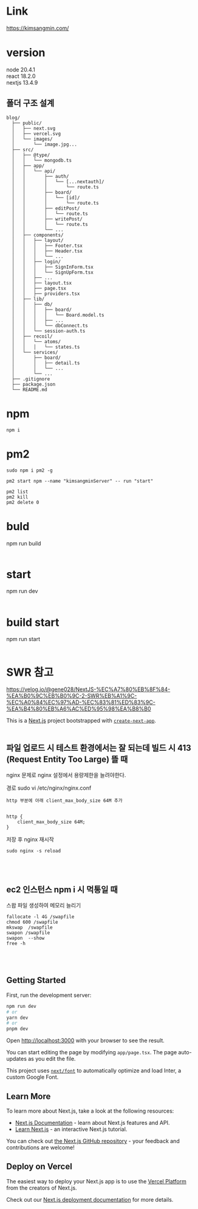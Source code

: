 # Link
https://kimsangmin.com/


# version
node 20.4.1
</br>
react 18.2.0
</br>
nextjs 13.4.9


## 폴더 구조 설계

```
blog/
  ├── public/
  │   ├── next.svg
  │   ├── vercel.svg
  │   └── images/
  │       └── image.jpg...
  ├── src/
  │   ├── @type/
  │   │   └── mongodb.ts
  │   ├── app/
  │   │   └── api/
  │   │       ├── auth/
  │   │       │   └── [...nextauth]/
  │   │       │       └── route.ts
  │   │       ├── board/
  │   │       │   └── [id]/
  │   │       │       └── route.ts
  │   │       ├── editPost/
  │   │       │   └── route.ts       
  │   │       ├── writePost/
  │   │       │   └── route.ts
  │   │       └── ... 
  │   ├── components/
  │   │   ├── layout/
  │   │   │   ├── Footer.tsx
  │   │   │   ├── Header.tsx
  │   │   │   └── ... 
  │   │   ├── login/
  │   │   │   ├── SignInForm.tsx
  │   │   │   └── SignUpForm.tsx
  │   │   ├── ... 
  │   │   ├── layout.tsx
  │   │   ├── page.tsx
  │   │   ├── providers.tsx
  │   ├── lib/
  │   │   ├── db/
  │   │   │   ├── board/
  │   │   │   │   └── Board.model.ts
  │   │   │   ├── ... 
  │   │   │   └── dbConnect.ts
  │   │   └── session-auth.ts
  │   ├── recoil/
  │   │   └── atoms/
  │   │   │   └── states.ts
  │   └── services/
  │       ├── board/
  │       │   ├── detail.ts
  │       │   └── ... 
  │       └── ... 
  ├── .gitignore
  ├── package.json
  └── README.md
```


# npm
```
npm i
```

# pm2 
```
sudo npm i pm2 -g
```
```
pm2 start npm --name "kimsangminServer" -- run "start"

pm2 list
pm2 kill
pm2 delete 0
```

# buld
npm run build
</br></br>

# start 
npm run dev
</br></br>

# build start
npm run start
</br></br>

# SWR 참고

https://velog.io/@gene028/NextJS-%EC%A7%80%EB%8F%84-%EA%B0%9C%EB%B0%9C-2-SWR%EB%A1%9C-%EC%A0%84%EC%97%AD-%EC%83%81%ED%83%9C-%EA%B4%80%EB%A6%AC%ED%95%98%EA%B8%B0

This is a [Next.js](https://nextjs.org/) project bootstrapped with [`create-next-app`](https://github.com/vercel/next.js/tree/canary/packages/create-next-app).
</br></br>

## 파일 업로드 시 테스트 환경에서는 잘 되는데 빌드 시 413 (Request Entity Too Large) 뜰 때
nginx 문제로 nginx 설정에서 용량제한을 늘려야한다.

경로 sudo vi /etc/nginx/nginx.conf
```
http 부분에 아래 client_max_body_size 64M 추가


http {
    client_max_body_size 64M;
}
```

저장 후 nginx 재시작
```
sudo nginx -s reload
```
</br></br>

## ec2 인스턴스 npm i 시 먹통일 때
스왑 파일 생성하여 메모리 늘리기
```
fallocate -l 4G /swapfile
chmod 600 /swapfile
mkswap  /swapfile
swapon /swapfile
swapon  --show
free -h
```
</br></br>


## Getting Started

First, run the development server:

```bash
npm run dev
# or
yarn dev
# or
pnpm dev
```

Open [http://localhost:3000](http://localhost:3000) with your browser to see the result.

You can start editing the page by modifying `app/page.tsx`. The page auto-updates as you edit the file.

This project uses [`next/font`](https://nextjs.org/docs/basic-features/font-optimization) to automatically optimize and load Inter, a custom Google Font.

## Learn More

To learn more about Next.js, take a look at the following resources:

-   [Next.js Documentation](https://nextjs.org/docs) - learn about Next.js features and API.
-   [Learn Next.js](https://nextjs.org/learn) - an interactive Next.js tutorial.

You can check out [the Next.js GitHub repository](https://github.com/vercel/next.js/) - your feedback and contributions are welcome!

## Deploy on Vercel

The easiest way to deploy your Next.js app is to use the [Vercel Platform](https://vercel.com/new?utm_medium=default-template&filter=next.js&utm_source=create-next-app&utm_campaign=create-next-app-readme) from the creators of Next.js.

Check out our [Next.js deployment documentation](https://nextjs.org/docs/deployment) for more details.
